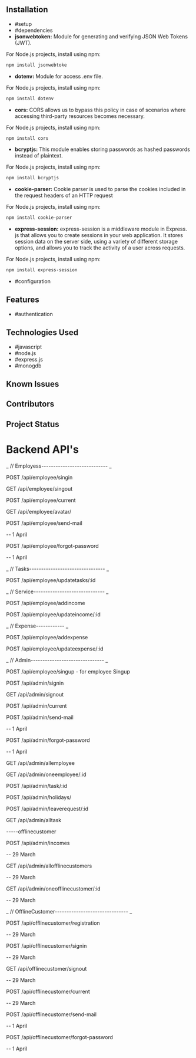 ## Installation

- #setup
- #dependencies
- **jsonwebtoken:** Module for generating and verifying JSON Web Tokens (JWT).

For Node.js projects, install using npm:

```sh
npm install jsonwebtoke

```

- **dotenv:** Module for access .env file.

For Node.js projects, install using npm:

```sh
npm install dotenv

```

- **cors:** CORS allows us to bypass this policy in case of scenarios where accessing third-party resources becomes necessary.

For Node.js projects, install using npm:

```sh
npm install cors

```

- **bcryptjs:** This module enables storing passwords as hashed passwords instead of plaintext.

For Node.js projects, install using npm:

```sh
npm install bcryptjs

```

- **cookie-parser:** Cookie parser is used to parse the cookies included in the request headers of an HTTP request

For Node.js projects, install using npm:

```sh
npm install cookie-parser

```

- **express-session:** express-session is a middleware module in Express. js that allows you to create sessions in your web application. It stores session data on the server side, using a variety of different storage options, and allows you to track the activity of a user across requests.

For Node.js projects, install using npm:

```sh
npm install express-session

```

- #configuration

## Features

- #authentication

## Technologies Used

- #javascript
- #node.js
- #express.js
- #monogdb

## Known Issues

## Contributors

## Project Status

<h1>Backend API's</h1>

_ // Employess---------------------------- _

<p>POST /api/employee/singin</p>
<p>GET /api/employee/singout</p>
<p>POST /api/employee/current</p>
<p>GET /api/employee/avatar/</p>
<p>POST /api/employee/send-mail</p>         -- 1 April
<p>POST /api/employee/forgot-password </p>  -- 1 April

_ // Tasks-------------------------------- _

<p>POST /api/employee/updatetasks/:id</p>

_ // Service------------------------------ _

<p> POST /api/employee/addincome</p>
<p>POST /api/employee/updateincome/:id</p>

_ // Expense------------ _

<p>POST /api/employee/addexpense</p>
<p>POST /api/employee/updateexpense/:id</p>

_ // Admin------------------------------- _

<p>POST /api/employee/singup - for employee Singup</p>
<p>POST /api/admin/signin</p>
<p>GET /api/admin/signout</p>
<p>POST /api/admin/current</p>
<p>POST /api/admin/send-mail </p>        -- 1 April
<p>POST /api/admin/forgot-password </p>  -- 1 April

<p>GET /api/admin/allemployee</p>
<p>GET /api/admin/oneemployee/:id</p>
<p>POST /api/admin/task/:id</p>
<p>POST /api/admin/holidays/</p>
<p>POST /api/admin/leaverequest/:id</p>
<p>GET  /api/admin/alltask </p>

<p>-----offlinecustomer</P>
 
<p>POST /api/admin/incomes</p>               -- 29 March
<p>GET /api/admin/allofflinecustomers</p>    -- 29 March
<p>GET /api/admin/oneofflinecustomer/:id</p> -- 29 March

_ // OfflineCustomer------------------------------- _

<p>POST /api/offlinecustomer/registration </p>  -- 29 March
<p>POST /api/offlinecustomer/signin </p>        -- 29 March
<p>GET /api/offlinecustomer/signout </p>        -- 29 March
<p>POST /api/offlinecustomer/current </p>       -- 29 March

<p>POST /api/offlinecustomer/send-mail </p>          -- 1 April
<p>POST /api/offlinecustomer/forgot-password </p>    -- 1 April

